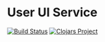 # User UI Service

[![Build Status](https://travis-ci.org/micro-business/UserUIService.png)](https://travis-ci.org/micro-business/UserUIService)
[![Clojars Project](https://img.shields.io/clojars/v/org.microbusiness/useruiservice.svg)](https://clojars.org/org.microbusiness/useruiservice)
